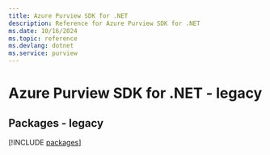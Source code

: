 ```yaml
---
title: Azure Purview SDK for .NET
description: Reference for Azure Purview SDK for .NET
ms.date: 10/16/2024
ms.topic: reference
ms.devlang: dotnet
ms.service: purview
---
```

# Azure Purview SDK for .NET - legacy
## Packages - legacy
[!INCLUDE [packages](purview-index.md)]